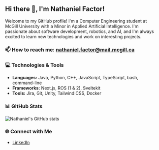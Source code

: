 ## Hi there 👋, I'm Nathaniel Factor!

Welcome to my GitHub profile! I'm a Computer Engineering student at McGill University with a Minor in Applied Artificial Intelligence. I'm passionate about software development, robotics, and AI, and I'm always excited to learn new technologies and work on interesting projects.

### 📫 How to reach me: [nathaniel.factor@mail.mcgill.ca](mailto:nathaniel.factor@mail.mcgill.ca)

### 💻 Technologies & Tools
- **Languages:** Java, Python, C++, JavaScript, TypeScript, bash, command-line
- **Frameworks:** Next.js, ROS (1 & 2), Sveltekit
- **Tools:** Jira, Git, Unity, Tailwind CSS, Docker

### 📊 GitHub Stats
![Nathaniel's GitHub stats](https://github-readme-stats.vercel.app/api?username=NathanielFactor&show_icons=true&theme=radical)

### 🌐 Connect with Me
- [LinkedIn](https://www.linkedin.com/in/nathaniel-factor)
